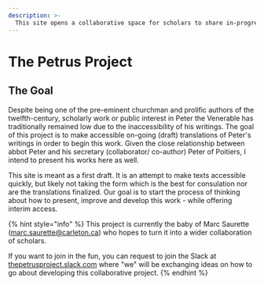 ```yaml
---
description: >-
  This site opens a collaborative space for scholars to share in-progress translations of the works of Peter the Venerable, abbot of Cluny (r. 1122-1156).
---
```

# The Petrus Project

## The Goal

Despite being one of the pre-eminent churchman and prolific authors of the twelfth-century, scholarly work or public interest in Peter the Venerable has traditionally remained low due to the inaccessibility of his writings. The goal of this project is to make accessible on-going \(draft\) translations of Peter's writings in order to begin this work. Given the close relationship between abbot Peter and his secretary \(collaborator/ co-author\) Peter of Poitiers, I intend to present his works here as well. 

This site is meant as a first draft. It is an attempt to make texts accessible quickly, but likely not taking the form which is the best for consulation nor are the translations finalized. Our goal is to start the process of thinking about how to present, improve and develop this work - while offering interim access. 

{% hint style="info" %}
 This project is currently the baby of Marc Saurette \(marc.saurette@carleton.ca\) who hopes to turn it into a wider collaboration of scholars. 

If you want to join in the fun, you can request to join the Slack at [thepetrusproject.slack.com](https://thepetrusproject.slack.com/) where "we" will be exchanging ideas on how to go about developing this collaborative project. 
{% endhint %}



